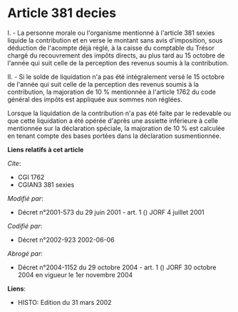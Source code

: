 # Article 381 decies

I. - La personne morale ou l'organisme mentionné à l'article 381 sexies liquide la contribution et en verse le montant sans
avis d'imposition, sous déduction de l'acompte déjà réglé, à la caisse du comptable du Trésor chargé du recouvrement des
impôts directs, au plus tard au 15 octobre de l'année qui suit celle de la perception des revenus soumis à la contribution.

II. - Si le solde de liquidation n'a pas été intégralement versé le 15 octobre de l'année qui suit celle de la perception des
revenus soumis à la contribution, la majoration de 10 % mentionnée à l'article 1762 du code général des impôts est appliquée
aux sommes non réglées.

Lorsque la liquidation de la contribution n'a pas été faite par le redevable ou que cette liquidation a été opérée d'après
une assiette inférieure à celle mentionnée sur la déclaration spéciale, la majoration de 10 % est calculée en tenant compte
des bases portées dans la déclaration susmentionnée.

**Liens relatifs à cet article**

_Cite_:

  - CGI 1762
  - CGIAN3 381 sexies

_Modifié par_:

  - Décret n°2001-573 du 29 juin 2001 - art. 1 () JORF 4 juillet 2001

_Codifié par_:

  - Décret n°2002-923 2002-06-06

_Abrogé par_:

  - Décret n°2004-1152 du 29 octobre 2004 - art. 1 () JORF 30 octobre 2004 en vigueur le 1er novembre 2004

**Liens**:

  - HISTO: Edition du 31 mars 2002
